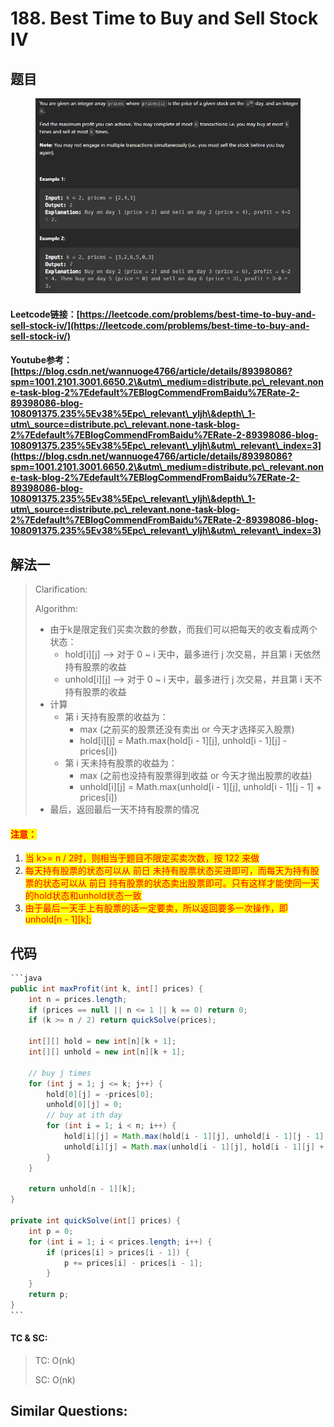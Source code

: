 # 188. Best Time to Buy and Sell Stock IV

## 题目

<figure><img src="../../.gitbook/assets/image (12) (2).png" alt=""><figcaption></figcaption></figure>

#### Leetcode链接：[https://leetcode.com/problems/best-time-to-buy-and-sell-stock-iv/](https://leetcode.com/problems/best-time-to-buy-and-sell-stock-iv/)

#### Youtube参考：[https://blog.csdn.net/wannuoge4766/article/details/89398086?spm=1001.2101.3001.6650.2\&utm\_medium=distribute.pc\_relevant.none-task-blog-2%7Edefault%7EBlogCommendFromBaidu%7ERate-2-89398086-blog-108091375.235%5Ev38%5Epc\_relevant\_yljh\&depth\_1-utm\_source=distribute.pc\_relevant.none-task-blog-2%7Edefault%7EBlogCommendFromBaidu%7ERate-2-89398086-blog-108091375.235%5Ev38%5Epc\_relevant\_yljh\&utm\_relevant\_index=3](https://blog.csdn.net/wannuoge4766/article/details/89398086?spm=1001.2101.3001.6650.2\&utm\_medium=distribute.pc\_relevant.none-task-blog-2%7Edefault%7EBlogCommendFromBaidu%7ERate-2-89398086-blog-108091375.235%5Ev38%5Epc\_relevant\_yljh\&depth\_1-utm\_source=distribute.pc\_relevant.none-task-blog-2%7Edefault%7EBlogCommendFromBaidu%7ERate-2-89398086-blog-108091375.235%5Ev38%5Epc\_relevant\_yljh\&utm\_relevant\_index=3)

## 解法一

> Clarification:&#x20;
>
> Algorithm:&#x20;
>
> * 由于k是限定我们买卖次数的参数，而我们可以把每天的收支看成两个状态：
>   * hold\[i]\[j] --> 对于 0 \~ i 天中，最多进行 j 次交易，并且第 i 天依然持有股票的收益
>   * unhold\[i]\[j] --> 对于 0 \~ i 天中，最多进行 j 次交易，并且第 i 天不持有股票的收益
> * 计算
>   * 第 i 天持有股票的收益为：
>     * max (之前买的股票还没有卖出 or 今天才选择买入股票)
>     * hold\[i]\[j] = Math.max(hold\[i - 1]\[j], unhold\[i - 1]\[j] - prices\[i])
>   * 第 i 天未持有股票的收益为：
>     * max (之前也没持有股票得到收益 or 今天才抛出股票的收益)
>     * unhold\[i]\[j] = Math.max(unhold\[i - 1]\[j], unhold\[i - 1]\[j - 1] + prices\[i])
> * 最后，返回最后一天不持有股票的情况

#### <mark style="color:red;">注意：</mark>

1. <mark style="color:red;">当 k>= n / 2时，则相当于题目不限定买卖次数，按 122 来做</mark>
2. <mark style="color:red;">每天持有股票的状态可以从 前日 未持有股票状态买进即可，而每天为持有股票的状态可以从 前日 持有股票的状态卖出股票即可。只有这样才能使同一天的hold状态和unhold状态一致</mark>
3. <mark style="color:red;">由于最后一天手上有股票的话一定要卖，所以返回要多一次操作，即 unhold\[n - 1]\[k];</mark>

## 代码

````java
```java
public int maxProfit(int k, int[] prices) {
    int n = prices.length;
    if (prices == null || n <= 1 || k == 0) return 0;
    if (k >= n / 2) return quickSolve(prices);

    int[][] hold = new int[n][k + 1];
    int[][] unhold = new int[n][k + 1];

    // buy j times
    for (int j = 1; j <= k; j++) {
        hold[0][j] = -prices[0];
        unhold[0][j] = 0;
        // buy at ith day
        for (int i = 1; i < n; i++) {
            hold[i][j] = Math.max(hold[i - 1][j], unhold[i - 1][j - 1] - prices[i]);
            unhold[i][j] = Math.max(unhold[i - 1][j], hold[i - 1][j] + prices[i]);
        }
    }

    return unhold[n - 1][k];
}

private int quickSolve(int[] prices) {
    int p = 0;
    for (int i = 1; i < prices.length; i++) {
        if (prices[i] > prices[i - 1]) {
            p += prices[i] - prices[i - 1];
        }
    }
    return p;
}
```
````

#### TC & SC:&#x20;

> TC: O(nk)
>
> SC: O(nk)

## **Similar Questions:**&#x20;
